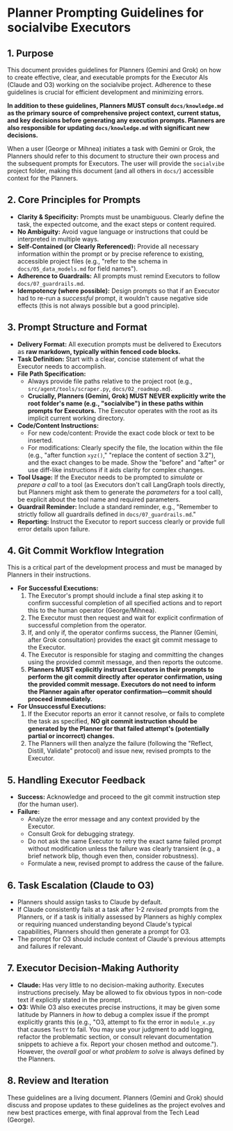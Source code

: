 # Planner Prompting Guidelines for socialvibe Executors

## 1. Purpose

This document provides guidelines for Planners (Gemini and Grok) on how to create effective, clear, and executable prompts for the Executor AIs (Claude and O3) working on the socialvibe project. Adherence to these guidelines is crucial for efficient development and minimizing errors.

**In addition to these guidelines, Planners MUST consult `docs/knowledge.md` as the primary source of comprehensive project context, current status, and key decisions before generating any execution prompts. Planners are also responsible for updating `docs/knowledge.md` with significant new decisions.**

When a user (George or Mihnea) initiates a task with Gemini or Grok, the Planners should refer to this document to structure their own process and the subsequent prompts for Executors. The user will provide the `socialvibe` project folder, making this document (and all others in `docs/`) accessible context for the Planners.

## 2. Core Principles for Prompts

* **Clarity & Specificity:** Prompts must be unambiguous. Clearly define the task, the expected outcome, and the exact steps or content required.
* **No Ambiguity:** Avoid vague language or instructions that could be interpreted in multiple ways.
* **Self-Contained (or Clearly Referenced):** Provide all necessary information within the prompt or by precise reference to existing, accessible project files (e.g., "refer to the schema in `docs/05_data_models.md` for field names").
* **Adherence to Guardrails:** All prompts must remind Executors to follow `docs/07_guardrails.md`.
* **Idempotency (where possible):** Design prompts so that if an Executor had to re-run a *successful* prompt, it wouldn't cause negative side effects (this is not always possible but a good principle).

## 3. Prompt Structure and Format

* **Delivery Format:** All execution prompts must be delivered to Executors as **raw markdown, typically within fenced code blocks.**
* **Task Definition:** Start with a clear, concise statement of what the Executor needs to accomplish.
* **File Path Specification:**
    * Always provide file paths relative to the project root (e.g., `src/agent/tools/scraper.py`, `docs/02_roadmap.md`).
    * **Crucially, Planners (Gemini, Grok) MUST NEVER explicitly write the root folder's name (e.g., "socialvibe") in these paths within prompts for Executors.** The Executor operates with the root as its implicit current working directory.
* **Code/Content Instructions:**
    * For new code/content: Provide the exact code block or text to be inserted.
    * For modifications: Clearly specify the file, the location within the file (e.g., "after function `xyz()`," "replace the content of section 3.2"), and the exact changes to be made. Show the "before" and "after" or use diff-like instructions if it aids clarity for complex changes.
* **Tool Usage:** If the Executor needs to be prompted to *simulate* or *prepare a call* to a tool (as Executors don't call LangGraph tools directly, but Planners might ask them to generate the *parameters* for a tool call), be explicit about the tool name and required parameters.
* **Guardrail Reminder:** Include a standard reminder, e.g., "Remember to strictly follow all guardrails defined in `docs/07_guardrails.md`."
* **Reporting:** Instruct the Executor to report success clearly or provide full error details upon failure.

## 4. Git Commit Workflow Integration

This is a critical part of the development process and must be managed by Planners in their instructions.

* **For Successful Executions:**
    1.  The Executor's prompt should include a final step asking it to confirm successful completion of all specified actions and to report this to the human operator (George/Mihnea).
    2.  The Executor must then request and wait for explicit confirmation of successful completion from the operator.
    3.  If, and only if, the operator confirms success, the Planner (Gemini, after Grok consultation) provides the exact git commit message to the Executor.
    4.  The Executor is responsible for staging and committing the changes using the provided commit message, and then reports the outcome.
    5.  **Planners MUST explicitly instruct Executors in their prompts to perform the git commit directly after operator confirmation, using the provided commit message. Executors do not need to inform the Planner again after operator confirmation—commit should proceed immediately.**
* **For Unsuccessful Executions:**
    1.  If the Executor reports an error it cannot resolve, or fails to complete the task as specified, **NO git commit instruction should be generated by the Planner for that failed attempt's (potentially partial or incorrect) changes.**
    2.  The Planners will then analyze the failure (following the "Reflect, Distill, Validate" protocol) and issue new, revised prompts to the Executor.

## 5. Handling Executor Feedback

* **Success:** Acknowledge and proceed to the git commit instruction step (for the human user).
* **Failure:**
    * Analyze the error message and any context provided by the Executor.
    * Consult Grok for debugging strategy.
    * Do not ask the same Executor to retry the exact same failed prompt without modification unless the failure was clearly transient (e.g., a brief network blip, though even then, consider robustness).
    * Formulate a new, revised prompt to address the cause of the failure.

## 6. Task Escalation (Claude to O3)

* Planners should assign tasks to Claude by default.
* If Claude consistently fails at a task after 1-2 *revised* prompts from the Planners, or if a task is initially assessed by Planners as highly complex or requiring nuanced understanding beyond Claude's typical capabilities, Planners should then generate a prompt for O3.
* The prompt for O3 should include context of Claude's previous attempts and failures if relevant.

## 7. Executor Decision-Making Authority

* **Claude:** Has very little to no decision-making authority. Executes instructions precisely. May be allowed to fix obvious typos in non-code text if explicitly stated in the prompt.
* **O3:** While O3 also executes precise instructions, it may be given some latitude by Planners in *how* to debug a complex issue if the prompt explicitly grants this (e.g., "O3, attempt to fix the error in `module_x.py` that causes `TestY` to fail. You may use your judgment to add logging, refactor the problematic section, or consult relevant documentation snippets to achieve a fix. Report your chosen method and outcome."). However, the *overall goal* or *what problem to solve* is always defined by the Planners.

## 8. Review and Iteration

These guidelines are a living document. Planners (Gemini and Grok) should discuss and propose updates to these guidelines as the project evolves and new best practices emerge, with final approval from the Tech Lead (George). 